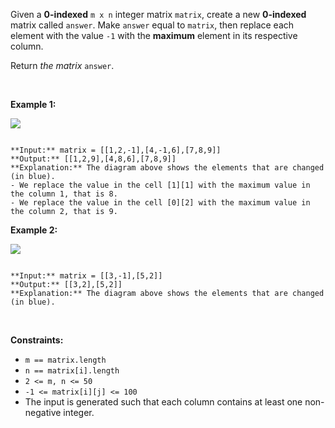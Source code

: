 Given a **0-indexed** `m x n` integer matrix `matrix`, create a new **0-indexed** matrix called `answer`. Make `answer` equal to `matrix`, then replace each element with the value `-1` with the **maximum** element in its respective column.


Return *the matrix* `answer`.


 


**Example 1:**


![](https://assets.leetcode.com/uploads/2023/12/24/matrix1.png)

```

**Input:** matrix = [[1,2,-1],[4,-1,6],[7,8,9]]
**Output:** [[1,2,9],[4,8,6],[7,8,9]]
**Explanation:** The diagram above shows the elements that are changed (in blue).
- We replace the value in the cell [1][1] with the maximum value in the column 1, that is 8.
- We replace the value in the cell [0][2] with the maximum value in the column 2, that is 9.

```

**Example 2:**


![](https://assets.leetcode.com/uploads/2023/12/24/matrix2.png)

```

**Input:** matrix = [[3,-1],[5,2]]
**Output:** [[3,2],[5,2]]
**Explanation:** The diagram above shows the elements that are changed (in blue).

```

 


**Constraints:**


* `m == matrix.length`
* `n == matrix[i].length`
* `2 <= m, n <= 50`
* `-1 <= matrix[i][j] <= 100`
* The input is generated such that each column contains at least one non-negative integer.


